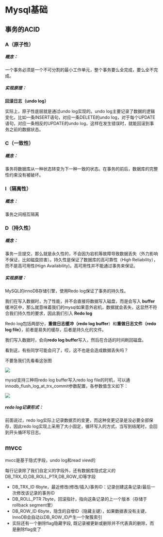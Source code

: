 # Mysql基础

## 事务的ACID

### A（原子性）

##### 概念：

一个事务必须是一个不可分割的最小工作单元，整个事务要么全完成，要么全不完成。

##### 实现原理：

**回滚日志（undo log）** 

实际上，原子性底层就是通过undo log实现的。undo log主要记录了数据的逻辑变化，比如一条INSERT语句，对应一条DELETE的undo log，对于每个UPDATE语句，对应一条相反的UPDATE的undo log，这样在发生错误时，就能回滚到事务之前的数据状态。 

### C（一致性）

##### 概念：

 事务将数据库从一种状态转变为下一种一致的状态。在事务的前后，数据库的完整性约束没有被破坏。 

### I（隔离性）

##### 概念：

事务之间相互隔离

### D（持久性）

##### 概念：

事务一旦提交，那么就是永久性的，不会因为宕机等故障导致数据丢失（外力影响不保证，比如磁盘损害）。持久性是保证了数据库的高可靠性（High Reliability），而不是高可用性(Hign Availability)。高可用性并不能通过事务来保证。 

##### 实现原理：

 MySQL的innoDB存储引擎，使用Redo log保证了事务的持久性。 

我们在写入数据时，为了性能，并不会直接将数据写入磁盘，而是会写入 **buffer**缓冲区中，那么就意味着我们的mysql如果意外宕机，数据就会丢失，这显然不符合我们持久性的要求，因此我们引入 **Redo log**

 Redo log包括两部分，**重做日志缓冲（redo log buffer**）和**重做日志文件（redo log file）**，前者是易失的缓存，后者是持久化的文件。 

我们写入数据时，会向**redo log buffer**写入，然后在合适的时间刷回磁盘。

看到这，有些同学可能会问了，哎，这不也是会造成数据丢失吗？

不要急我们先看看这张图

![](https://pic.imgdb.cn/item/6070fecb8322e6675cf5f629.jpg)

 mysql支持三种将redo log buffer写入redo log file的时机，可以通innodb_flush_log_at_trx_commit参数配置，各参数值含义如下： 

![](https://pic.imgdb.cn/item/6070ff488322e6675cf6442a.png)

##### **redo log记录形式：**

前面说过，redo log实际上记录数据页的变更，而这种变更记录是没必要全部保存，因此redo log实现上采用了大小固定，循环写入的方式，当写到结尾时，会回到开头循环写日志。

## mvcc

mvcc是基于隐式字段，undo log和read view的

每行记录除了我们自定义的字段外，还有数据库隐式定义的DB_TRX_ID,DB_ROLL_PTR,DB_ROW_ID等字段

- DB_TRX_ID
   6byte，最近修改(修改/插入)事务ID：记录创建这条记录/最后一次修改该记录的事务ID
- DB_ROLL_PTR
   7byte，回滚指针，指向这条记录的上一个版本（存储于rollback segment里）
- DB_ROW_ID
   6byte，隐含的自增ID（隐藏主键），如果数据表没有主键，InnoDB会自动以DB_ROW_ID产生一个聚簇索引
- 实际还有一个删除flag隐藏字段, 既记录被更新或删除并不代表真的删除，而是删除flag变了